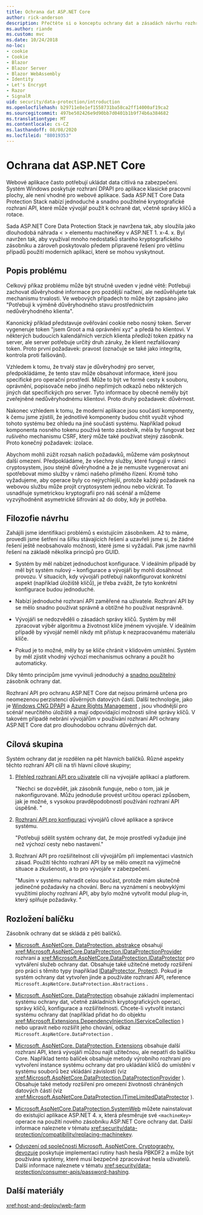 ```yaml
---
title: Ochrana dat ASP.NET Core
author: rick-anderson
description: Přečtěte si o konceptu ochrany dat a zásadách návrhu rozhraní API ochrany ASP.NET Core dat.
ms.author: riande
ms.custom: mvc
ms.date: 10/24/2018
no-loc:
- cookie
- Cookie
- Blazor
- Blazor Server
- Blazor WebAssembly
- Identity
- Let's Encrypt
- Razor
- SignalR
uid: security/data-protection/introduction
ms.openlocfilehash: b29711e8e1ef1558731ba58ca2ff14000af19ca2
ms.sourcegitcommit: 497be502426e9d90bb7d0401b1b9f74b6a384682
ms.translationtype: MT
ms.contentlocale: cs-CZ
ms.lasthandoff: 08/08/2020
ms.locfileid: "88019353"
---
```

# <a name="aspnet-core-data-protection"></a>Ochrana dat ASP.NET Core

Webové aplikace často potřebují ukládat data citlivá na zabezpečení. Systém Windows poskytuje rozhraní DPAPI pro aplikace klasické pracovní plochy, ale není vhodné pro webové aplikace. Sada ASP.NET Core Data Protection Stack nabízí jednoduché a snadno použitelné kryptografické rozhraní API, které může vývojář použít k ochraně dat, včetně správy klíčů a rotace.

Sada ASP.NET Core Data Protection Stack je navržena tak, aby sloužila jako dlouhodobá náhrada &lt; &gt; elementu machineKey v ASP.NET 1. x-4. x. Byl navržen tak, aby využíval mnoho nedostatků starého kryptografického zásobníku a zároveň poskytovalo předem připravené řešení pro většinu případů použití moderních aplikací, které se mohou vyskytnout.

## <a name="problem-statement"></a>Popis problému

Celkový příkaz problému může být stručně uveden v jedné větě: Potřebuji zachovat důvěryhodné informace pro pozdější načtení, ale nedůvěřujete tak mechanismu trvalosti. Ve webových případech to může být zapsáno jako "Potřebuji k výměně důvěryhodného stavu prostřednictvím nedůvěryhodného klienta".

Kanonický příklad představuje ověřování cookie nebo nosný token. Server vygeneruje token "jsem Groot a má oprávnění xyz" a předá ho klientovi. V některých budoucích kalendářních verzích klienta předloží token zpátky na server, ale server potřebuje určitý druh záruky, že klient nezfalšovaný token. Proto první požadavek: pravost (označuje se také jako integrita, kontrola proti falšování).

Vzhledem k tomu, že trvalý stav je důvěryhodný pro server, předpokládáme, že tento stav může obsahovat informace, které jsou specifické pro operační prostředí. Může to být ve formě cesty k souboru, oprávnění, popisovače nebo jiného nepřímých odkazů nebo některých jiných dat specifických pro server. Tyto informace by obecně neměly být zveřejněné nedůvěryhodnému klientovi. Proto druhý požadavek: důvěrnost.

Nakonec vzhledem k tomu, že moderní aplikace jsou součástí komponenty, k čemu jsme zjistili, že jednotlivé komponenty budou chtít využít výhod tohoto systému bez ohledu na jiné součásti systému. Například pokud komponenta nosného tokenu používá tento zásobník, měla by fungovat bez rušivého mechanismu CSRF, který může také používat stejný zásobník. Proto konečný požadavek: izolace.

Abychom mohli zúžit rozsah našich požadavků, můžeme vám poskytnout další omezení. Předpokládáme, že všechny služby, které fungují v rámci cryptosystem, jsou stejně důvěryhodné a že je nemusíte vygenerovat ani spotřebovat mimo služby v rámci našeho přímého řízení. Kromě toho vyžadujeme, aby operace byly co nejrychlejší, protože každý požadavek na webovou službu může projít cryptosystem jednou nebo víckrát. To usnadňuje symetrickou kryptografii pro náš scénář a můžeme vyzvýhodněnit asymetrické šifrování až do doby, kdy je potřeba.

## <a name="design-philosophy"></a>Filozofie návrhu

Zahájili jsme identifikaci problémů s existujícím zásobníkem. Až to máme, provedli jsme šetření na šířku stávajících řešení a uzavřeli jsme si, že žádné řešení ještě neobsahovalo možnosti, které jsme si vyžádali. Pak jsme navrhli řešení na základě několika principů pro GUID.

* Systém by měl nabízet jednoduchost konfigurace. V ideálním případě by měl být systém nulový – konfigurace a vývojáři by mohli dosáhnout provozu. V situacích, kdy vývojáři potřebují nakonfigurovat konkrétní aspekt (například úložiště klíčů), je třeba zvážit, že tyto konkrétní konfigurace budou jednoduché.

* Nabízí jednoduché rozhraní API zaměřené na uživatele. Rozhraní API by se mělo snadno používat správně a obtížné ho používat nesprávně.

* Vývojáři se nedozvěděli o zásadách správy klíčů. Systém by měl zpracovat výběr algoritmu a životnost klíče jménem vývojáře. V ideálním případě by vývojář neměl nikdy mít přístup k nezpracovanému materiálu klíče.

* Pokud je to možné, měly by se klíče chránit v klidovém umístění. Systém by měl zjistit vhodný výchozí mechanismus ochrany a použít ho automaticky.

Díky těmto principům jsme vyvinuli jednoduchý a [snadno použitelný](xref:security/data-protection/using-data-protection) zásobník ochrany dat.

Rozhraní API pro ochranu ASP.NET Core dat nejsou primárně určena pro neomezenou perzistenci důvěrných datových částí. Další technologie, jako je [Windows CNG DPAPI](/windows/win32/seccng/cng-dpapi) a [Azure Rights Management](/rights-management/) , jsou vhodnější pro scénář neurčitého úložiště a mají odpovídající možnosti silné správy klíčů. V takovém případě nebrání vývojářům v používání rozhraní API ochrany ASP.NET Core dat pro dlouhodobou ochranu důvěrných dat.

## <a name="audience"></a>Cílová skupina

Systém ochrany dat je rozdělen na pět hlavních balíčků. Různé aspekty těchto rozhraní API cílí na tři hlavní cílové skupiny;

1. [Přehled rozhraní API pro uživatele](xref:security/data-protection/consumer-apis/overview) cílí na vývojáře aplikací a platforem.

   "Nechci se dozvědět, jak zásobník funguje, nebo o tom, jak je nakonfigurované. Můžu jednoduše provést určitou operaci způsobem, jak je možné, s vysokou pravděpodobností používání rozhraní API úspěšně. "

2. [Rozhraní API pro konfiguraci](xref:security/data-protection/configuration/overview) vývojářů cílové aplikace a správce systému.

   "Potřebuji sdělit systém ochrany dat, že moje prostředí vyžaduje jiné než výchozí cesty nebo nastavení."

3. Rozhraní API pro rozšiřitelnost cílí vývojářům při implementaci vlastních zásad. Použití těchto rozhraní API by se mělo omezit na výjimečné situace a zkušenosti, a to pro vývojáře v zabezpečení.

   "Musím v systému nahradit celou součást, protože mám skutečně jedinečné požadavky na chování. Beru na vyznámení s neobvyklými využitími plochy rozhraní API, aby bylo možné vytvořit modul plug-in, který splňuje požadavky. "

## <a name="package-layout"></a>Rozložení balíčku

Zásobník ochrany dat se skládá z pěti balíčků.

* [Microsoft. AspNetCore. DataProtection. abstrakce](https://www.nuget.org/packages/Microsoft.AspNetCore.DataProtection.Abstractions/) obsahují <xref:Microsoft.AspNetCore.DataProtection.IDataProtectionProvider> rozhraní a <xref:Microsoft.AspNetCore.DataProtection.IDataProtector> pro vytváření služeb ochrany dat. Obsahuje také užitečné metody rozšíření pro práci s těmito typy (například [IDataProtector. Protect](xref:Microsoft.AspNetCore.DataProtection.DataProtectionCommonExtensions.Protect*)). Pokud je systém ochrany dat vytvořen jinde a používáte rozhraní API, reference `Microsoft.AspNetCore.DataProtection.Abstractions` .

* [Microsoft. AspNetCore. DataProtection](https://www.nuget.org/packages/Microsoft.AspNetCore.DataProtection/) obsahuje základní implementaci systému ochrany dat, včetně základních kryptografických operací, správy klíčů, konfigurace a rozšiřitelnosti. Chcete-li vytvořit instanci systému ochrany dat (například přidat ho do objektu <xref:Microsoft.Extensions.DependencyInjection.IServiceCollection> ) nebo upravit nebo rozšířit jeho chování, odkaz `Microsoft.AspNetCore.DataProtection` .

* [Microsoft. AspNetCore. DataProtection. Extensions](https://www.nuget.org/packages/Microsoft.AspNetCore.DataProtection.Extensions/) obsahuje další rozhraní API, která vývojáři můžou najít užitečnou, ale nepatří do balíčku Core. Například tento balíček obsahuje metody výrobního rozhraní pro vytvoření instance systému ochrany dat pro ukládání klíčů do umístění v systému souborů bez vkládání závislostí (viz <xref:Microsoft.AspNetCore.DataProtection.DataProtectionProvider> ). Obsahuje také metody rozšíření pro omezení životnosti chráněných datových částí (viz <xref:Microsoft.AspNetCore.DataProtection.ITimeLimitedDataProtector> ).

* [Microsoft.AspNetCore.DataProtection.SystemWeb](https://www.nuget.org/packages/Microsoft.AspNetCore.DataProtection.SystemWeb/) můžete nainstalovat do existující aplikace ASP.NET 4. x, která přesměruje své `<machineKey>` operace na použití nového zásobníku ASP.NET Core ochrany dat. Další informace naleznete v tématu <xref:security/data-protection/compatibility/replacing-machinekey>.

* [Odvození od společnosti Microsoft. AspNetCore. Cryptography. devozuje](https://www.nuget.org/packages/Microsoft.AspNetCore.Cryptography.KeyDerivation/) poskytuje implementaci rutiny hash hesla PBKDF2 a může být používána systémy, které musí bezpečně zpracovávat hesla uživatelů. Další informace naleznete v tématu <xref:security/data-protection/consumer-apis/password-hashing>.

## <a name="additional-resources"></a>Další materiály

<xref:host-and-deploy/web-farm>
